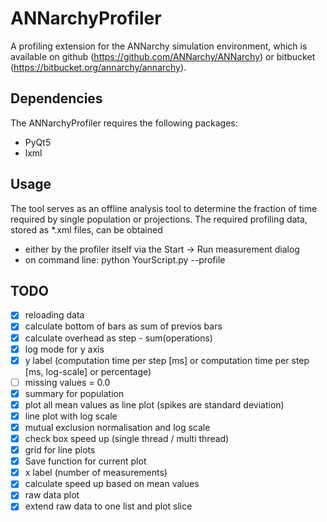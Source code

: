 # ANNarchyProfiler

A profiling extension for the ANNarchy simulation environment, which is available on github (https://github.com/ANNarchy/ANNarchy) or bitbucket (https://bitbucket.org/annarchy/annarchy).

## Dependencies

The ANNarchyProfiler requires the following packages:

* PyQt5
* lxml

## Usage

The tool serves as an offline analysis tool to determine the fraction of time required by single population or projections. The required profiling data, stored as *.xml files, can be obtained 

* either by the profiler itself via the Start -> Run measurement dialog
* on command line: python YourScript.py --profile

## TODO
 - [X] reloading data
 - [X] calculate bottom of bars as sum of previos bars
 - [X] calculate overhead as step - sum(operations)
 - [X] log mode for y axis
 - [X] y label (computation time per step [ms] or computation time per step [ms, log-scale] or percentage)
 - [ ] missing values = 0.0
 - [X] summary for population
 - [X] plot all mean values as line plot (spikes are standard deviation)
 - [X] line plot with log scale
 - [X] mutual exclusion normalisation and log scale
 - [X] check box speed up (single thread / multi thread)
 - [X] grid for line plots
 - [X] Save function for current plot
 - [X] x label (number of measurements)
 - [X] calculate speed up based on mean values
 - [X] raw data plot
 - [X] extend raw data to one list and plot slice